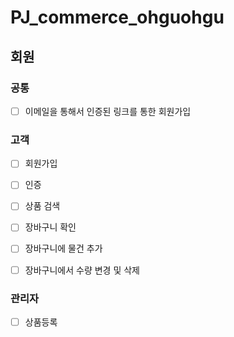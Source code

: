 # PJ_commerce_ohguohgu

## 회원
### 공통
- [ ] 이메일을 통해서 인증된 링크를 통한 회원가입

### 고객
- [ ] 회원가입
- [ ] 인증
- [ ] 상품 검색
- [ ] 장바구니 확인
- [ ] 장바구니에 물건 추가
- [ ] 장바구니에서 수량 변경 및 삭제


### 관리자
- [ ] 상품등록

